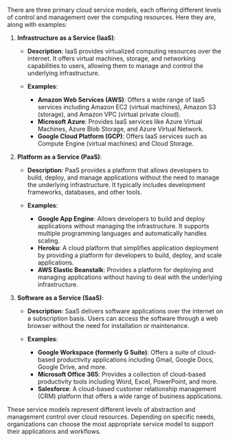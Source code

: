 There are three primary cloud service models, each offering different levels of control and management over the computing resources. Here they are, along with examples:

1. **Infrastructure as a Service (IaaS)**:

   - **Description**: IaaS provides virtualized computing resources over the internet. It offers virtual machines, storage, and networking capabilities to users, allowing them to manage and control the underlying infrastructure.
  
   - **Examples**:
     - **Amazon Web Services (AWS)**: Offers a wide range of IaaS services including Amazon EC2 (virtual machines), Amazon S3 (storage), and Amazon VPC (virtual private cloud).
     - **Microsoft Azure**: Provides IaaS services like Azure Virtual Machines, Azure Blob Storage, and Azure Virtual Network.
     - **Google Cloud Platform (GCP)**: Offers IaaS services such as Compute Engine (virtual machines) and Cloud Storage.

2. **Platform as a Service (PaaS)**:

   - **Description**: PaaS provides a platform that allows developers to build, deploy, and manage applications without the need to manage the underlying infrastructure. It typically includes development frameworks, databases, and other tools.
  
   - **Examples**:
     - **Google App Engine**: Allows developers to build and deploy applications without managing the infrastructure. It supports multiple programming languages and automatically handles scaling.
     - **Heroku**: A cloud platform that simplifies application deployment by providing a platform for developers to build, deploy, and scale applications.
     - **AWS Elastic Beanstalk**: Provides a platform for deploying and managing applications without having to deal with the underlying infrastructure.

3. **Software as a Service (SaaS)**:

   - **Description**: SaaS delivers software applications over the internet on a subscription basis. Users can access the software through a web browser without the need for installation or maintenance.
  
   - **Examples**:
     - **Google Workspace (formerly G Suite)**: Offers a suite of cloud-based productivity applications including Gmail, Google Docs, Google Drive, and more.
     - **Microsoft Office 365**: Provides a collection of cloud-based productivity tools including Word, Excel, PowerPoint, and more.
     - **Salesforce**: A cloud-based customer relationship management (CRM) platform that offers a wide range of business applications.

These service models represent different levels of abstraction and management control over cloud resources. Depending on specific needs, organizations can choose the most appropriate service model to support their applications and workflows.
